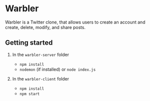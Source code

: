 # Warbler

Warbler is a Twitter clone, that allows users to create an account and create, delete, modify, and share posts.

## Getting started

1.  In the `warbler-server` folder

    * `npm install`
    * `nodemon` (if installed) or `node index.js`

2.  In the `warbler-client` folder

    * `npm install`
    * `npm start`
